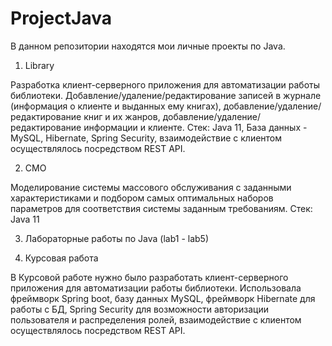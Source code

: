 # ProjectJava

В данном репозитории находятся мои личные проекты по Java.

1) Library

Разработка клиент-серверного приложения для автоматизации работы библиотеки. Добавление/удаление/редактирование записей в журнале (информация о клиенте и выданных ему книгах), добавление/удаление/редактирование книг и их жанров, добавление/удаление/редактирование информации и клиенте.
Стек: Java 11, База данных - MySQL, Hibernate, Spring Security, взаимодействие с клиентом осуществлялось посредством REST API.

2) СМО

Моделирование системы массового обслуживания с заданными характеристиками и подбором самых оптимальных наборов параметров для соответствия системы заданным требованиям.
Стек: Java 11

3) Лабораторные работы по Java (lab1 - lab5)

4) Курсовая работа

В Курсовой работе нужно было разработать клиент-серверного приложения для автоматизации работы библиотеки. 
Использовала фреймворк Spring boot, базу данных MySQL, фреймворк Hibernate для работы с БД, Spring Security для возможности авторизации пользователя и распределения ролей, взаимодействие с клиентом осуществлялось посредством REST API.
